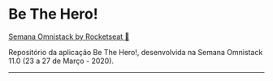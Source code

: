 # Be The Hero!

[Semana Omnistack by Rocketseat :rocket:](https://rocketseat.com.br/week/aulas/11.0)

Repositório da aplicação Be The Hero!, desenvolvida na Semana Omnistack 11.0 (23 a 27 de Março - 2020).

---
